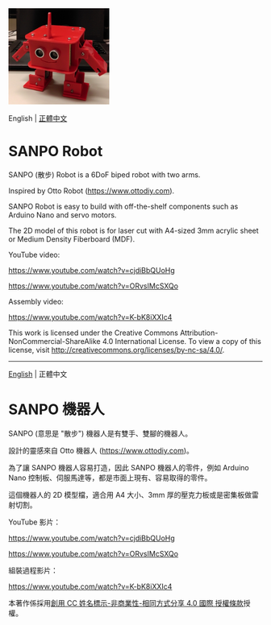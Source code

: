 <img src="https://github.com/pclin/SANPO-Robot/blob/master/image/SANPO-Robot.jpg" width="200px" />

English | [正體中文](#SANPO-機器人)

# SANPO Robot

SANPO (散步) Robot is a 6DoF biped robot with two arms.

Inspired by Otto Robot (https://www.ottodiy.com).

SANPO Robot is easy to build with off-the-shelf components such as Arduino Nano and servo motors.

The 2D model of this robot is for laser cut with A4-sized 3mm acrylic sheet or Medium Density Fiberboard (MDF).

YouTube video:

https://www.youtube.com/watch?v=cjdiBbQUoHg

https://www.youtube.com/watch?v=ORvsIMcSXQo

Assembly video:

https://www.youtube.com/watch?v=K-bK8iXXIc4

This work is licensed under the Creative Commons Attribution-NonCommercial-ShareAlike 4.0 International License. To view a copy of this license, visit http://creativecommons.org/licenses/by-nc-sa/4.0/.

------

[English](#SANPO-Robot) | 正體中文

# SANPO 機器人

SANPO (意思是 "散步") 機器人是有雙手、雙腳的機器人。

設計的靈感來自 Otto 機器人 (https://www.ottodiy.com)。

為了讓 SANPO 機器人容易打造，因此 SANPO 機器人的零件，例如 Arduino Nano 控制板、伺服馬達等，都是市面上現有、容易取得的零件。

這個機器人的 2D 模型檔，適合用 A4 大小、3mm 厚的壓克力板或是密集板做雷射切割。

YouTube 影片：

https://www.youtube.com/watch?v=cjdiBbQUoHg

https://www.youtube.com/watch?v=ORvsIMcSXQo

組裝過程影片：

https://www.youtube.com/watch?v=K-bK8iXXIc4

本著作係採用[創用 CC 姓名標示-非商業性-相同方式分享 4.0 國際 授權條款](https://creativecommons.org/licenses/by-nc-sa/4.0/)授權。